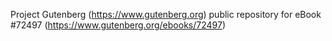 Project Gutenberg (https://www.gutenberg.org) public repository
for eBook #72497 (https://www.gutenberg.org/ebooks/72497)
